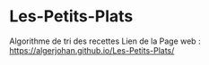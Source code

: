 # Les-Petits-Plats
Algorithme de tri des recettes
Lien de la Page web : https://algerjohan.github.io/Les-Petits-Plats/
